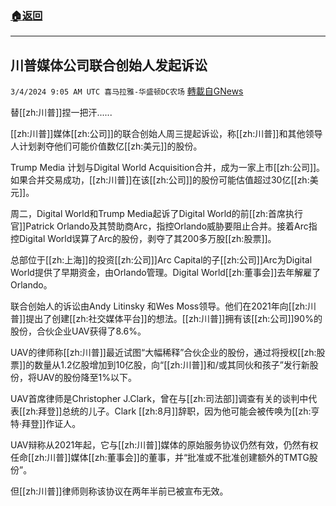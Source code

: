 ###  [:house:返回](README.md)
---


## 川普媒体公司联合创始人发起诉讼
`3/4/2024 9:05 AM UTC 喜马拉雅-华盛顿DC农场` [轉載自GNews](https://gnews.org/articles/2362927)

替[[zh:川普]]捏一把汗......

[[zh:川普]]媒体[[zh:公司]]的联合创始人周三提起诉讼，称[[zh:川普]]和其他领导人计划剥夺他们可能价值数亿[[zh:美元]]的股份。

Trump Media 计划与Digital World Acquisition合并，成为一家上市[[zh:公司]]。如果合并交易成功，[[zh:川普]]在该[[zh:公司]]的股份可能估值超过30亿[[zh:美元]]。

周二，Digital World和Trump Media起诉了Digital World的前[[zh:首席执行官]]Patrick Orlando及其赞助商Arc，指控Orlando威胁要阻止合并。接着Arc指控Digital World误算了Arc的股份，剥夺了其200多万股[[zh:股票]]。

总部位于[[zh:上海]]的投资[[zh:公司]]Arc Capital的子[[zh:公司]]Arc为Digital World提供了早期资金，由Orlando管理。Digital World[[zh:董事会]]去年解雇了Orlando。

联合创始人的诉讼由Andy Litinsky 和Wes Moss领导。他们在2021年向[[zh:川普]]提出了创建[[zh:社交媒体平台]]的想法。[[zh:川普]]拥有该[[zh:公司]]90%的股份，合伙企业UAV获得了8.6%。

UAV的律师称[[zh:川普]]最近试图“大幅稀释”合伙企业的股份，通过将授权[[zh:股票]]的数量从1.2亿股增加到10亿股，向“[[zh:川普]]和/或其同伙和孩子”发行新股份，将UAV的股份降至1%以下。

UAV首席律师是Christopher J.Clark，曾在与[[zh:司法部]]调查有关的谈判中代表[[zh:拜登]]总统的儿子。Clark [[zh:8月]]辞职，因为他可能会被传唤为[[zh:亨特·拜登]]作证人。

UAV辩称从2021年起，它与[[zh:川普]]媒体的原始服务协议仍然有效，仍然有权任命[[zh:川普]]媒体[[zh:董事会]]的董事，并“批准或不批准创建额外的TMTG股份”。

但[[zh:川普]]律师则称该协议在两年半前已被宣布无效。


